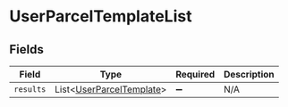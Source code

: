 # UserParcelTemplateList


## Fields

| Field                                                                     | Type                                                                      | Required                                                                  | Description                                                               |
| ------------------------------------------------------------------------- | ------------------------------------------------------------------------- | ------------------------------------------------------------------------- | ------------------------------------------------------------------------- |
| `results`                                                                 | List<[UserParcelTemplate](../../models/components/UserParcelTemplate.md)> | :heavy_minus_sign:                                                        | N/A                                                                       |